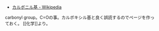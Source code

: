 - [カルボニル基 - Wikipedia](https://ja.wikipedia.org/wiki/%E3%82%AB%E3%83%AB%E3%83%9C%E3%83%8B%E3%83%AB%E5%9F%BA)

carbonyl group。C=Oの事。カルボキシル基と良く誤読するのでページを作っておく。
 [[化学]]より。